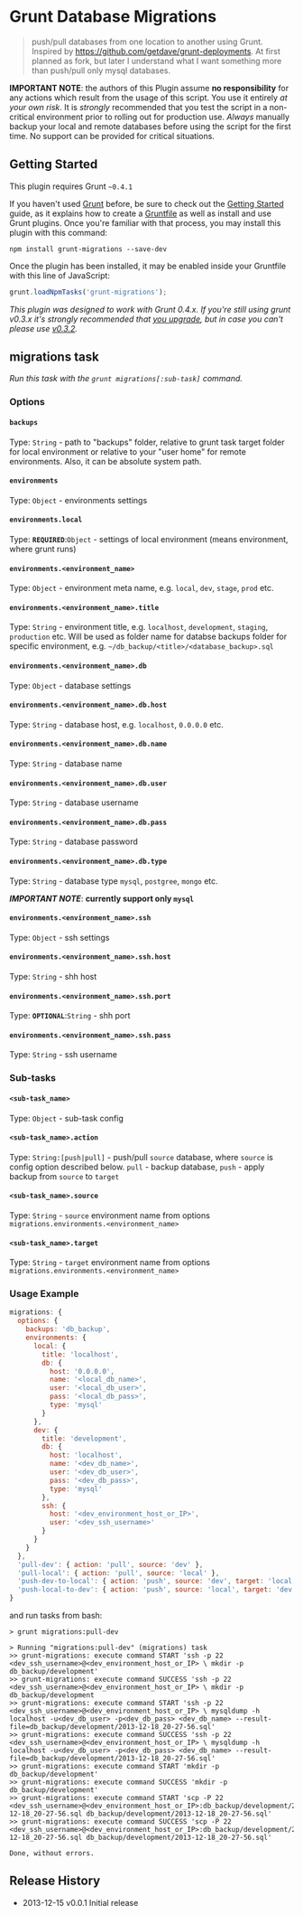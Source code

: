 # Grunt Database Migrations

> push/pull databases from one location to another using Grunt. Inspired by https://github.com/getdave/grunt-deployments. At first planned as fork, but later I understand what I want something more than push/pull only mysql databases.

**IMPORTANT NOTE**: the authors of this Plugin assume **no responsibility** for any actions which result from the usage of this script. You use it entirely *at your own risk*. It is *strongly* recommended that you test the script in a non-critical environment prior to rolling out for production use. *Always* manually backup your local and remote databases before using the script for the first time. No support can be provided for critical situations.

## Getting Started
This plugin requires Grunt `~0.4.1`

If you haven't used [Grunt](http://gruntjs.com/) before, be sure to check out the [Getting Started](http://gruntjs.com/getting-started) guide, as it explains how to create a [Gruntfile](http://gruntjs.com/sample-gruntfile) as well as install and use Grunt plugins. Once you're familiar with that process, you may install this plugin with this command:

```shell
npm install grunt-migrations --save-dev
```

Once the plugin has been installed, it may be enabled inside your Gruntfile with this line of JavaScript:

```js
grunt.loadNpmTasks('grunt-migrations');
```

*This plugin was designed to work with Grunt 0.4.x. If you're still using grunt v0.3.x it's strongly recommended that [you upgrade](http://gruntjs.com/upgrading-from-0.3-to-0.4), but in case you can't please use [v0.3.2](https://github.com/gruntjs/grunt-contrib-copy/tree/grunt-0.3-stable).*

## migrations task
_Run this task with the `grunt migrations[:sub-task]` command._

### Options

#### `backups`
Type: `String` - path to "backups" folder, relative to grunt task target folder for local environment or relative to your "user home" for remote environments. Also, it can be absolute system path. 

#### `environments`
Type: `Object` - environments settings

#### `environments.local`
Type: **`REQUIRED`**:`Object` - settings of local environment (means environment, where grunt runs)

#### `environments.<environment_name>`
Type: `Object` - environment meta name, e.g. `local`, `dev`, `stage`, `prod` etc.

#### `environments.<environment_name>.title`
Type: `String` - environment title, e.g. `localhost`, `development`, `staging`, `production` etc. Will be used as folder name for databse backups folder for specific environment, e.g. `~/db_backup/<title>/<database_backup>.sql`

#### `environments.<environment_name>.db`
Type: `Object` - database settings

#### `environments.<environment_name>.db.host`
Type: `String` - database host, e.g. `localhost`, `0.0.0.0` etc.

#### `environments.<environment_name>.db.name`
Type: `String` - database name

#### `environments.<environment_name>.db.user`
Type: `String` - database username

#### `environments.<environment_name>.db.pass`
Type: `String` - database password

#### `environments.<environment_name>.db.type`
Type: `String` - database type `mysql`, `postgree`, `mongo` etc. 

***IMPORTANT NOTE***: **currently support only `mysql`**

#### `environments.<environment_name>.ssh`
Type: `Object` - ssh settings

#### `environments.<environment_name>.ssh.host`
Type: `String` - shh host

#### `environments.<environment_name>.ssh.port`
Type: **`OPTIONAL`**:`String` - shh port

#### `environments.<environment_name>.ssh.pass`
Type: `String` - ssh username

### Sub-tasks

#### `<sub-task_name>`
Type: `Object` - sub-task config

#### `<sub-task_name>.action`
Type: `String:[push|pull]` - push/pull `source` database, where `source` is config option described below. `pull` - backup database, `push` - apply backup from `source` to `target`

#### `<sub-task_name>.source`
Type: `String` - `source` environment name from options `migrations.environments.<environment_name>`

#### `<sub-task_name>.target`
Type: `String` - `target` environment name from options `migrations.environments.<environment_name>`

### Usage Example

```js
migrations: {
  options: {
    backups: 'db_backup',
    environments: {
      local: {
        title: 'localhost',
        db: {
          host: '0.0.0.0',
          name: '<local_db_name>',
          user: '<local_db_user>',
          pass: '<local_db_pass>',
          type: 'mysql'
        }
      },
      dev: {
        title: 'development',
        db: {
          host: 'localhost',
          name: '<dev_db_name>',
          user: '<dev_db_user>',
          pass: '<dev_db_pass>',
          type: 'mysql'
        },
        ssh: {
          host: '<dev_environment_host_or_IP>',
          user: '<dev_ssh_username>'
        }
      }
    }
  },
  'pull-dev': { action: 'pull', source: 'dev' },
  'pull-local': { action: 'pull', source: 'local' },
  'push-dev-to-local': { action: 'push', source: 'dev', target: 'local' },
  'push-local-to-dev': { action: 'push', source: 'local', target: 'dev' }
}
```

and run tasks from bash:

```
> grunt migrations:pull-dev

> Running "migrations:pull-dev" (migrations) task
>> grunt-migrations: execute command START 'ssh -p 22 <dev_ssh_username>@<dev_environment_host_or_IP> \ mkdir -p db_backup/development'
>> grunt-migrations: execute command SUCCESS 'ssh -p 22 <dev_ssh_username>@<dev_environment_host_or_IP> \ mkdir -p db_backup/development
>> grunt-migrations: execute command START 'ssh -p 22 <dev_ssh_username>@<dev_environment_host_or_IP> \ mysqldump -h localhost -u<dev_db_user> -p<dev_db_pass> <dev_db_name> --result-file=db_backup/development/2013-12-18_20-27-56.sql'
>> grunt-migrations: execute command SUCCESS 'ssh -p 22 <dev_ssh_username>@<dev_environment_host_or_IP> \ mysqldump -h localhost -u<dev_db_user> -p<dev_db_pass> <dev_db_name> --result-file=db_backup/development/2013-12-18_20-27-56.sql'
>> grunt-migrations: execute command START 'mkdir -p db_backup/development'
>> grunt-migrations: execute command SUCCESS 'mkdir -p db_backup/development'
>> grunt-migrations: execute command START 'scp -P 22 <dev_ssh_username>@<dev_environment_host_or_IP>:db_backup/development/2013-12-18_20-27-56.sql db_backup/development/2013-12-18_20-27-56.sql'
>> grunt-migrations: execute command SUCCESS 'scp -P 22 <dev_ssh_username>@<dev_environment_host_or_IP>:db_backup/development/2013-12-18_20-27-56.sql db_backup/development/2013-12-18_20-27-56.sql'

Done, without errors.
```

## Release History

 * 2013-12-15   v0.0.1   Initial release
